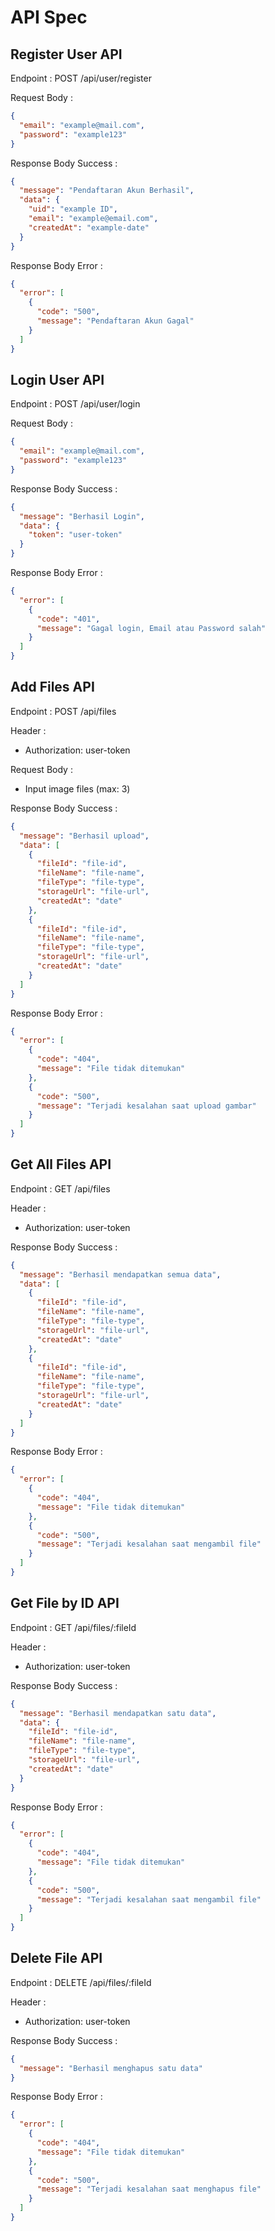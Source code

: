 # API Spec

## Register User API

Endpoint : POST /api/user/register

Request Body :

```json
{
  "email": "example@mail.com",
  "password": "example123"
}
```

Response Body Success :

```json
{
  "message": "Pendaftaran Akun Berhasil",
  "data": {
    "uid": "example ID",
    "email": "example@email.com",
    "createdAt": "example-date"
  }
}
```

Response Body Error :

```json
{
  "error": [
    {
      "code": "500",
      "message": "Pendaftaran Akun Gagal"
    }
  ]
}
```

## Login User API

Endpoint : POST /api/user/login

Request Body :

```json
{
  "email": "example@mail.com",
  "password": "example123"
}
```

Response Body Success :

```json
{
  "message": "Berhasil Login",
  "data": {
    "token": "user-token"
  }
}
```

Response Body Error :

```json
{
  "error": [
    {
      "code": "401",
      "message": "Gagal login, Email atau Password salah"
    }
  ]
}
```

## Add Files API

Endpoint : POST /api/files

Header :

- Authorization: user-token

Request Body :

- Input image files (max: 3)

Response Body Success :

```json
{
  "message": "Berhasil upload",
  "data": [
    {
      "fileId": "file-id",
      "fileName": "file-name",
      "fileType": "file-type",
      "storageUrl": "file-url",
      "createdAt": "date"
    },
    {
      "fileId": "file-id",
      "fileName": "file-name",
      "fileType": "file-type",
      "storageUrl": "file-url",
      "createdAt": "date"
    }
  ]
}
```

Response Body Error :

```json
{
  "error": [
    {
      "code": "404",
      "message": "File tidak ditemukan"
    },
    {
      "code": "500",
      "message": "Terjadi kesalahan saat upload gambar"
    }
  ]
}
```

## Get All Files API

Endpoint : GET /api/files

Header :

- Authorization: user-token

Response Body Success :

```json
{
  "message": "Berhasil mendapatkan semua data",
  "data": [
    {
      "fileId": "file-id",
      "fileName": "file-name",
      "fileType": "file-type",
      "storageUrl": "file-url",
      "createdAt": "date"
    },
    {
      "fileId": "file-id",
      "fileName": "file-name",
      "fileType": "file-type",
      "storageUrl": "file-url",
      "createdAt": "date"
    }
  ]
}
```

Response Body Error :

```json
{
  "error": [
    {
      "code": "404",
      "message": "File tidak ditemukan"
    },
    {
      "code": "500",
      "message": "Terjadi kesalahan saat mengambil file"
    }
  ]
}
```

## Get File by ID API

Endpoint : GET /api/files/:fileId

Header :

- Authorization: user-token

Response Body Success :

```json
{
  "message": "Berhasil mendapatkan satu data",
  "data": {
    "fileId": "file-id",
    "fileName": "file-name",
    "fileType": "file-type",
    "storageUrl": "file-url",
    "createdAt": "date"
  }
}
```

Response Body Error :

```json
{
  "error": [
    {
      "code": "404",
      "message": "File tidak ditemukan"
    },
    {
      "code": "500",
      "message": "Terjadi kesalahan saat mengambil file"
    }
  ]
}
```

## Delete File API

Endpoint : DELETE /api/files/:fileId

Header :

- Authorization: user-token

Response Body Success :

```json
{
  "message": "Berhasil menghapus satu data"
}
```

Response Body Error :

```json
{
  "error": [
    {
      "code": "404",
      "message": "File tidak ditemukan"
    },
    {
      "code": "500",
      "message": "Terjadi kesalahan saat menghapus file"
    }
  ]
}
```
